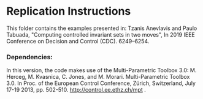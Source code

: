 # Replication Instructions
This folder contains the examples presented in: Tzanis Anevlavis and Paulo Tabuada, "Computing controlled invariant sets in two moves", In 2019 IEEE Conference on Decision and Control (CDC). 6249–6254.

### Dependencies:
In this version, the code makes use of the Multi-Parametric Toolbox 3.0:
M. Herceg, M. Kvasnica, C. Jones, and M. Morari. Multi-Parametric Toolbox 3.0. In Proc. of the European Control Conference, Zürich, Switzerland, July 17-19 2013, pp. 502-510. http://control.ee.ethz.ch/mpt .
